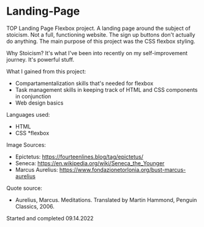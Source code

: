 # Landing-Page
TOP Landing Page Flexbox project.
A landing page around the subject of stoicism. 
Not a full, functioning website. The sign up buttons don't actually do anything. The main purpose of this project was the CSS flexbox styling.

Why Stoicism? It's what I've been into recently on my self-improvement journey. It's powerful stuff.

What I gained from this project:
* Compartamentalization skills that's needed for flexbox
* Task management skills in keeping track of HTML and CSS components in conjunction
* Web design basics

Languages used:
* HTML
* CSS
  *flexbox

Image Sources:
* Epictetus: https://fourteenlines.blog/tag/epictetus/ 
* Seneca: https://en.wikipedia.org/wiki/Seneca_the_Younger
* Marcus Aurelius: https://www.fondazionetorlonia.org/bust-marcus-aurelius 

Quote source:
* Aurelius, Marcus. Meditations. Translated by Martin Hammond, Penguin Classics, 2006. 

Started and completed 09.14.2022
